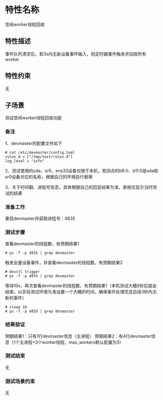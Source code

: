# 特性名称

空闲worker线程回收

## 特性描述

事件队列清空后，若3s内无新设备事件输入，则定时器事件触发并回收所有worker

## 特性约束

无

## 子场景

测试空闲worker线程回收功能

### 备注

1、devmaster的配置文件如下
```
# cat /etc/devmaster/config.toml
rules_d = ["/tmp/test/rules.d"]
log_level = "info"
```

2、测试使用的sda、sr0、ens33设备仅限于本机，观测点的b8\:0、b11\:0是sda和sr0设备对应的名称，根据自己的环境自行替换

3、关于时间戳、进程号信息，具体根据自己的回显结果为准，表格仅显示当时测试的结果

### 准备工作

重启devmaster并获取进程号：4835

### 测试步骤

查看devmaster的线程数，有预期结果1
```
# ps -T -p 4835 | grep devmaster
```

触发全量设备事件，并查看devmaster的线程数，有预期结果2
```
# devctl trigger
# ps -T -p 4835 | grep devmaster
```

等待10s，再次查看devmaster的线程数，有预期结果1（本机测试大概6秒后就会结束，以实际测试环境为准设置一个大概的时间，确保事件处理完且后续3秒内无新的事件）
```
# sleep 10
# ps -T -p 4835 | grep devmaster
```

### 结果验证

预期结果1：只有1行devmaster信息（主进程）
预期结果2：有4行devmaster信息（1个主进程+3个worker线程，max_workers默认配置为3）

### 测试结束

无

### 测试场景约束

无
